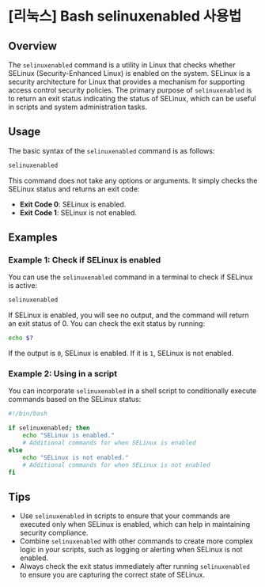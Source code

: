 # [리눅스] Bash selinuxenabled 사용법

## Overview
The `selinuxenabled` command is a utility in Linux that checks whether SELinux (Security-Enhanced Linux) is enabled on the system. SELinux is a security architecture for Linux that provides a mechanism for supporting access control security policies. The primary purpose of `selinuxenabled` is to return an exit status indicating the status of SELinux, which can be useful in scripts and system administration tasks.

## Usage
The basic syntax of the `selinuxenabled` command is as follows:

```bash
selinuxenabled
```

This command does not take any options or arguments. It simply checks the SELinux status and returns an exit code:

- **Exit Code 0**: SELinux is enabled.
- **Exit Code 1**: SELinux is not enabled.

## Examples

### Example 1: Check if SELinux is enabled
You can use the `selinuxenabled` command in a terminal to check if SELinux is active:

```bash
selinuxenabled
```

If SELinux is enabled, you will see no output, and the command will return an exit status of 0. You can check the exit status by running:

```bash
echo $?
```

If the output is `0`, SELinux is enabled. If it is `1`, SELinux is not enabled.

### Example 2: Using in a script
You can incorporate `selinuxenabled` in a shell script to conditionally execute commands based on the SELinux status:

```bash
#!/bin/bash

if selinuxenabled; then
    echo "SELinux is enabled."
    # Additional commands for when SELinux is enabled
else
    echo "SELinux is not enabled."
    # Additional commands for when SELinux is not enabled
fi
```

## Tips
- Use `selinuxenabled` in scripts to ensure that your commands are executed only when SELinux is enabled, which can help in maintaining security compliance.
- Combine `selinuxenabled` with other commands to create more complex logic in your scripts, such as logging or alerting when SELinux is not enabled.
- Always check the exit status immediately after running `selinuxenabled` to ensure you are capturing the correct state of SELinux.